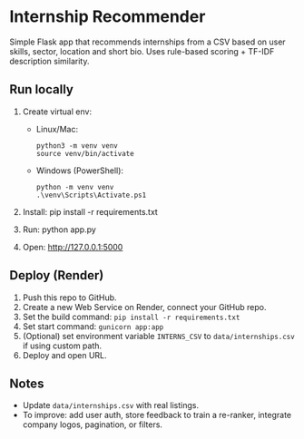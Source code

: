 # Internship Recommender

Simple Flask app that recommends internships from a CSV based on user skills, sector, location and short bio. Uses rule-based scoring + TF-IDF description similarity.

## Run locally

1. Create virtual env:
   - Linux/Mac:
     ```
     python3 -m venv venv
     source venv/bin/activate
     ```
   - Windows (PowerShell):
     ```
     python -m venv venv
     .\venv\Scripts\Activate.ps1
     ```

2. Install:
pip install -r requirements.txt

3. Run:
python app.py

4. Open: http://127.0.0.1:5000

## Deploy (Render)
1. Push this repo to GitHub.
2. Create a new Web Service on Render, connect your GitHub repo.
3. Set the build command: `pip install -r requirements.txt`
4. Set start command: `gunicorn app:app`
5. (Optional) set environment variable `INTERNS_CSV` to `data/internships.csv` if using custom path.
6. Deploy and open URL.

## Notes
- Update `data/internships.csv` with real listings.
- To improve: add user auth, store feedback to train a re-ranker, integrate company logos, pagination, or filters.

